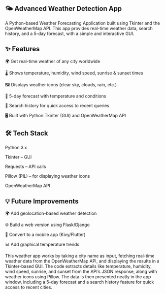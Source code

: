 🌤️ Advanced Weather Detection App
----
A Python-based Weather Forecasting Application built using Tkinter and the OpenWeatherMap API.
This app provides real-time weather data, search history, and a 5-day forecast, with a simple and interactive GUI.

✨ Features
---------
🌍 Get real-time weather of any city worldwide

🌡️ Shows temperature, humidity, wind speed, sunrise & sunset times

🖼️ Displays weather icons (clear sky, clouds, rain, etc.)

📅 5-day forecast with temperature and conditions

🔎 Search history for quick access to recent queries

🖥️ Built with Python Tkinter (GUI) and OpenWeatherMap API

🛠️ Tech Stack
------------
Python 3.x

Tkinter – GUI

Requests – API calls

Pillow (PIL) – for displaying weather icons

OpenWeatherMap API

💡 Future Improvements
------------
🌍 Add geolocation-based weather detection

🌐 Build a web version using Flask/Django

📱 Convert to a mobile app (Kivy/Flutter)

📊 Add graphical temperature trends

This weather app works by taking a city name as input, fetching real-time weather data from the OpenWeatherMap API, and displaying the results in a Tkinter-based GUI. The code extracts details like temperature, humidity, wind speed, sunrise, and sunset from the API’s JSON response, along with weather icons using Pillow. The data is then presented neatly in the app window, including a 5-day forecast and a search history feature for quick access to recent cities.
